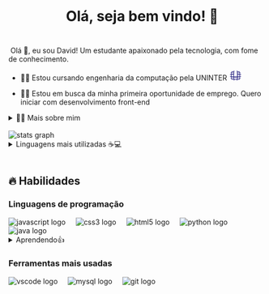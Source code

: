 <!--título-->
<div id="user-content-toc">
  <ul align="center">
    <summary><h1 style="display: inline-block">Olá, seja bem vindo! 👋</h1></summary>
</div>

###

<!-- Presentation -->
<p>
  Olá 👋, eu sou David! Um estudante apaixonado pela tecnologia, com fome de conhecimento.

  - 👨‍🎓 Estou cursando engenharia da computação pela UNINTER <a href="https://www.uninter.com/" :target="_blank"> <img src="imagens/UNINTER2.png" height="20"> </a>

  - 👨‍💻 Estou em busca da minha primeira oportunidade de emprego. Quero iniciar com desenvolvimento front-end
</p>

<!-- Dropdown -->
<details>
  <summary>👨‍💻 Mais sobre mim</summary>

  - 💬 Tenho 22 anos e atualmente moro no Brasil. Tenho muito interesse em tecnologia e por isso me dedico a aprender tudo que for possível. Além da faculdade de engenharia da computação, estou atualmente me dedicando a cursos de JavaScript, HTML e CSS. Tenho interesse de continuar estudando Python, SQL, C, C++ e  C#. Tenho interesse em trabalhar com front-end, mas futuramente vou aprender mais sobre desenvolvimento full stack.

  - ⚡ Estou com mais interesse em livros ultimamente, mas também leio mangás e quadrinhos, além de gostar de assistir animações, treinar e jogar.
</details><br>

<!-- Links -->
<!-- [![Youtube](https://img.shields.io/badge/YouTube-FF0000?style=for-the-badge&logo=youtube&logoColor=white)](https://www.youtube.com/channel/UC177sCc63-aazx2T3n1LGWg)
[![Instagram](https://img.shields.io/badge/Instagram-E4405F?style=for-the-badge&logo=instagram&logoColor=white)](https://www.instagram.com/toquinhaman/)
[![LinkedIn](https://img.shields.io/badge/LinkedIn-0077B5?style=for-the-badge&logo=linkedin&logoColor=white)](https://www.linkedin.com/in/christian-oliveira-925532257/)
[![Kaggle](https://img.shields.io/badge/Kaggle-20BEFF?style=for-the-badge&logo=Kaggle&logoColor=white)](https://www.kaggle.com/variablebee) -->

<!-- GithubStats -->
<!-- ![David-R-Cardoso GitHub stats](https://github-readme-stats.vercel.app/api?username=David-R-Cardoso&show_icons=true&theme=dark) -->

<img src="https://github-readme-stats.vercel.app/api?username=David-R-Cardoso&hide_title=false&hide_rank=false&show_icons=true&include_all_commits=true&count_private=true&disable_animations=false&theme=dark&locale=en&hide_border=false&order=1" height="150" alt="stats graph"  />

<details>

  <summary>Linguagens mais utilizadas ☕💻</summary>

<!-- [![Top Langs](https://github-readme-stats.vercel.app/api/top-langs/?username=David-R-Cardoso)](https://github.com/anuraghazra/github-readme-stats) -->

 <img src="https://github-readme-stats.vercel.app/api/top-langs?username=David-R-Cardoso&locale=en&hide_title=false&layout=compact&card_width=320&langs_count=5&theme=dark&hide_border=false&order=2" height="150" alt="languages graph"  />

</details><br>


<!-- Portfolio -->
<!--## Portfolio:
 - [Python - Exploratory data analysis](https://github.com/VariableBee/EDA_Loggi)
- [Google Data Studio - COVID-19 Interactive Dashboard](https://github.com/VariableBee/COVID_19_DASHBOARD)
- [SQL - Querying and analyzing data with AWS Athena](https://github.com/VariableBee/AWS_Athena_Queries)
- [C - Registration and query system](https://github.com/VariableBee/Cartorio) -->

<!-- GIF -->
<!-- <p align="left">
  <img align="center" src="https://github.com/VariableBee/VariableBee/assets/77739311/4e9f41af-6b57-49a7-b15a-74322e96b4d7" alt="Imagem">
</p> -->

## 🔥 Habilidades

<!-- Skills: Programming Languages -->
<div align="left">
    <h3>Linguagens de programação</h3>
  <img src="https://cdn.jsdelivr.net/gh/devicons/devicon/icons/javascript/javascript-original.svg" height="35" alt="javascript logo"  />
  <img width="12" />
  <img src="https://cdn.jsdelivr.net/gh/devicons/devicon/icons/css3/css3-original.svg" height="35" alt="css3 logo"  />
  <img width="12" />
  <img src="https://cdn.jsdelivr.net/gh/devicons/devicon/icons/html5/html5-original.svg" height="35" alt="html5 logo"  />
  <img width="12" />
  <img src="https://cdn.jsdelivr.net/gh/devicons/devicon/icons/python/python-original.svg" height="35" alt="python logo"  />
  <img width="12" />
  <img src="https://cdn.jsdelivr.net/gh/devicons/devicon/icons/java/java-original.svg" height="35" alt="java logo"  />

<details>
    <summary>Aprendendo👍</summary>
    <!-- <img width="12" /> -->
    <img width="12" />
    <img src="https://cdn.jsdelivr.net/gh/devicons/devicon/icons/c/c-original.svg" height="35" alt="c logo"  />
    <img width="12" />
    <img src="https://cdn.jsdelivr.net/gh/devicons/devicon/icons/cplusplus/cplusplus-original.svg" height="35" alt="cplusplus logo"  />
    <img width="12" />
    <img src="https://cdn.jsdelivr.net/gh/devicons/devicon/icons/csharp/csharp-original.svg" height="35" alt="csharp logo"  />
  </details>
</div>

<div align="left">
<h3>Ferramentas mais usadas</h3>
  <img src="https://cdn.jsdelivr.net/gh/devicons/devicon/icons/vscode/vscode-original.svg" height="40" alt="vscode logo"  />
  <img width="12" />
  <img src="https://cdn.jsdelivr.net/gh/devicons/devicon/icons/mysql/mysql-original.svg" height="40" alt="mysql logo"  />
  <img width="12" />
  <img src="https://cdn.jsdelivr.net/gh/devicons/devicon/icons/git/git-original.svg" height="40" alt="git logo"  />
</div>

###
